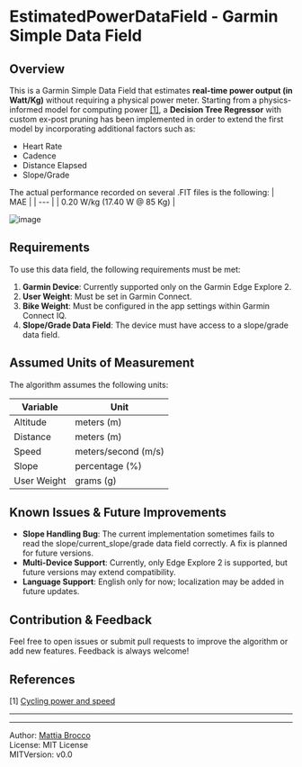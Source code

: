 # EstimatedPowerDataField - Garmin Simple Data Field

## Overview

This is a Garmin Simple Data Field that estimates **real-time power output (in Watt/Kg)** without requiring a physical power meter.
Starting from a physics-informed model for computing power [[1]](#1), a **Decision Tree Regressor** with custom ex-post pruning has been implemented in order to extend the first model by incorporating additional factors such as:
* Heart Rate
* Cadence
* Distance Elapsed
* Slope/Grade

The actual performance recorded on several .FIT files is the following:
| MAE |
| --- |
| 0.20 W/kg (17.40 W @ 85 Kg) |

![image](https://github.com/user-attachments/assets/cb412864-58a5-4d92-867d-5b16787b201c)

## Requirements

To use this data field, the following requirements must be met:

1. **Garmin Device**: Currently supported only on the Garmin Edge Explore 2.
2. **User Weight**: Must be set in Garmin Connect.
3. **Bike Weight**: Must be configured in the app settings within Garmin Connect IQ.
4. **Slope/Grade Data Field**: The device must have access to a slope/grade data field.

## Assumed Units of Measurement

The algorithm assumes the following units:

| Variable | Unit |
| ---------|----- |
| Altitude | meters (m) |
| Distance | meters (m) |
| Speed | meters/second (m/s) |
| Slope | percentage (%) |
| User Weight | grams (g) |

## Known Issues & Future Improvements
* **Slope Handling Bug**: The current implementation sometimes fails to read the slope/current_slope/grade data field correctly. A fix is planned for future versions.
* **Multi-Device Support**: Currently, only Edge Explore 2 is supported, but future versions may extend compatibility.
* **Language Support**: English only for now; localization may be added in future updates.

## Contribution & Feedback

Feel free to open issues or submit pull requests to improve the algorithm or add new features. Feedback is always welcome!

## References
<a id="1">[1]</a> [Cycling power and speed](https://www.gribble.org/cycling/power_v_speed.html)

---
---

Author: [Mattia Brocco](https://www.linkedin.com/in/mattia-brocco-data-science/)<br>
License: MIT License<br>
MITVersion: v0.0<br>
